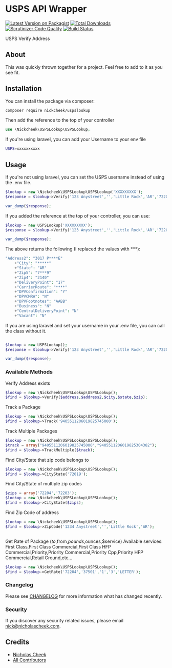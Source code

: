 # USPS API Wrapper

[![Latest Version on Packagist](https://img.shields.io/packagist/v/nickcheek/uspslookup.svg?style=flat-square)](https://packagist.org/packages/nickcheek/uspslookup)
[![Total Downloads](https://img.shields.io/packagist/dt/nickcheek/uspslookup.svg?style=flat-square)](https://packagist.org/packages/nickcheek/uspslookup)
[![Scrutinizer Code Quality](https://scrutinizer-ci.com/g/nickcheek/USPSLookup/badges/quality-score.png?b=master)](https://scrutinizer-ci.com/g/nickcheek/USPSLookup/?branch=master)
[![Build Status](https://scrutinizer-ci.com/g/nickcheek/USPSLookup/badges/build.png?b=master)](https://scrutinizer-ci.com/g/nickcheek/USPSLookup/build-status/master)

USPS Verify Address

## About

This was quickly thrown together for a project.  Feel free to add to it as you see fit.  

## Installation

You can install the package via composer:

```bash
composer require nickcheek/uspslookup

```

Then add the reference to the top of your controller
```php
use \Nickcheek\USPSLookup\USPSLookup;
```
If you're using laravel, you can add your Username to your env file



```bash
USPS=xxxxxxxxxx
```

## Usage
If you're not using laravel, you can set the USPS username instead of using the .env file.

``` php
$lookup = new \Nickcheek\USPSLookup\USPSLookup('XXXXXXXXX');
$response = $lookup->Verify('123 Anystreet','','Little Rock','AR','72204');

var_dump($response);

```
If you added the reference at the top of your controller, you can use:

``` php
$lookup = new USPSLookup('XXXXXXXXX');
$response = $lookup->Verify('123 Anystreet','','Little Rock','AR','72204');

var_dump($response);

```


The above returns the following (I replaced the values with ***):
``` php
"Address2": "3017 P****E"
    +"City": "*****"
    +"State": "AR"
    +"Zip5": "7***9"
    +"Zip4": "2140"
    +"DeliveryPoint": "17"
    +"CarrierRoute": "****"
    +"DPVConfirmation": "Y"
    +"DPVCMRA": "N"
    +"DPVFootnotes": "AABB"
    +"Business": "N"
    +"CentralDeliveryPoint": "N"
    +"Vacant": "N"
```
If you are using laravel and set your username in your .env file, you can call the class without it.

``` php

$lookup = new USPSLookup();
$response = $lookup->Verify('123 Anystreet','','Little Rock','AR','72204');

var_dump($response);

```


### Available Methods
Verify Address exists

``` php
$lookup = new \Nickcheek\USPSLookup\USPSLookup();
$find = $lookup->Verify($address,$address2,$city,$state,$zip);

```


Track a Package

``` php
$lookup = new \Nickcheek\USPSLookup\USPSLookup();
$find = $lookup->Track('9405511206019825745000');

```

Track Multiple Packages

``` php
$lookup = new \Nickcheek\USPSLookup\USPSLookup();
$track = array("9405511206019825745000","9405511206019825304382");
$find = $lookup->TrackMultiple($track);

```

Find City/State that zip code belongs to

```php
$lookup = new \Nickcheek\USPSLookup\USPSLookup();
$find = $lookup->CityState('72019');

```

Find City/State of multiple zip codes

```php
$zips = array('72204','72203');
$lookup = new \Nickcheek\USPSLookup\USPSLookup();
$find = $lookup->CityState($zips);

```

Find Zip Code of address

```php 
$lookup = new \Nickcheek\USPSLookup\USPSLookup();
$find = $lookup->ZipCode('1234 Anystreet','','Little Rock','AR');
	   
```
Get Rate of Package
($to,$from,$pounds,$ounces,$service)
Available services: 
First Class,First Class Commercial,First Class  HFP Commercial,Priority,Priority Commercial,Priority Cpp,Priority HFP Commercial,Retail Ground,etc...

```php
$lookup = new \Nickcheek\USPSLookup\USPSLookup();
$find = $lookup->GetRate('72204','37501','1','3','LETTER');

```

### Changelog

Please see [CHANGELOG](CHANGELOG.md) for more information what has changed recently.


### Security

If you discover any security related issues, please email nick@nicholascheek.com.

## Credits

- [Nicholas Cheek](https://github.com/nickcheek)
- [All Contributors](../../contributors)



